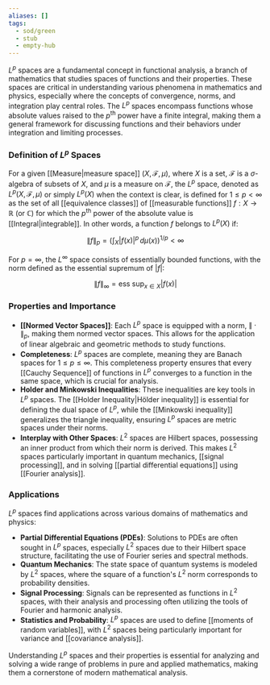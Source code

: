 ```yaml
---
aliases: []
tags:
  - sod/green
  - stub
  - empty-hub
---
```

$L^p$ spaces are a fundamental concept in functional analysis, a branch of mathematics that studies spaces of functions and their properties. These spaces are critical in understanding various phenomena in mathematics and physics, especially where the concepts of convergence, norms, and integration play central roles. The $L^p$ spaces encompass functions whose absolute values raised to the $p^\text{th}$ power have a finite integral, making them a general framework for discussing functions and their behaviors under integration and limiting processes.

### Definition of $L^p$ Spaces

For a given [[Measure|measure space]] $(X, \mathcal{F}, \mu)$, where $X$ is a set, $\mathcal{F}$ is a $\sigma$-algebra of subsets of $X$, and $\mu$ is a measure on $\mathcal{F}$, the $L^p$ space, denoted as $L^p(X, \mathcal{F}, \mu)$ or simply $L^p(X)$ when the context is clear, is defined for $1 \leq p < \infty$ as the set of all [[equivalence classes]] of [[measurable functions]] $f: X \to \mathbb{R}$ (or $\mathbb{C}$) for which the $p^\text{th}$ power of the absolute value is [[Integral|integrable]]. In other words, a function $f$ belongs to $L^p(X)$ if:

$$
\|f\|_p = \left( \int_X |f(x)|^p \, d\mu(x) \right)^{1/p} < \infty
$$

For $p = \infty$, the $L^\infty$ space consists of essentially bounded functions, with the norm defined as the essential supremum of $|f|$:

$$
\|f\|_\infty = \text{ess sup}_{x \in X} |f(x)|
$$

### Properties and Importance

- **[[Normed Vector Spaces]]**: Each $L^p$ space is equipped with a norm, $\|\cdot\|_p$, making them normed vector spaces. This allows for the application of linear algebraic and geometric methods to study functions.
- **Completeness**: $L^p$ spaces are complete, meaning they are Banach spaces for $1 \leq p \leq \infty$. This completeness property ensures that every [[Cauchy Sequence]] of functions in $L^p$ converges to a function in the same space, which is crucial for analysis.
- **Holder and Minkowski Inequalities**: These inequalities are key tools in $L^p$ spaces. The [[Holder Inequality|Hölder inequality]] is essential for defining the dual space of $L^p$, while the [[Minkowski inequality]] generalizes the triangle inequality, ensuring $L^p$ spaces are metric spaces under their norms.
- **Interplay with Other Spaces**: $L^2$ spaces are Hilbert spaces, possessing an inner product from which their norm is derived. This makes $L^2$ spaces particularly important in quantum mechanics, [[signal processing]], and in solving [[partial differential equations]] using [[Fourier analysis]].

### Applications

$L^p$ spaces find applications across various domains of mathematics and physics:

- **Partial Differential Equations (PDEs)**: Solutions to PDEs are often sought in $L^p$ spaces, especially $L^2$ spaces due to their Hilbert space structure, facilitating the use of Fourier series and spectral methods.
- **Quantum Mechanics**: The state space of quantum systems is modeled by $L^2$ spaces, where the square of a function's $L^2$ norm corresponds to probability densities.
- **Signal Processing**: Signals can be represented as functions in $L^2$ spaces, with their analysis and processing often utilizing the tools of Fourier and harmonic analysis.
- **Statistics and Probability**: $L^p$ spaces are used to define [[moments of random variables]], with $L^2$ spaces being particularly important for variance and [[covariance analysis]].

Understanding $L^p$ spaces and their properties is essential for analyzing and solving a wide range of problems in pure and applied mathematics, making them a cornerstone of modern mathematical analysis.
